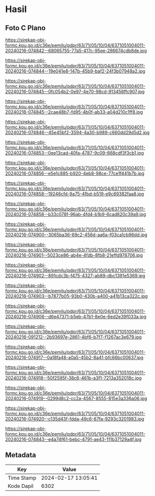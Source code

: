# Hasil

## Foto C Plano

https://sirekap-obj-formc.kpu.go.id/c36e/pemilu/pdpr/63/71/05/10/04/6371051004011-20240216-074842--68065755-77a5-417c-95ee-286674cdb8de.jpg

https://sirekap-obj-formc.kpu.go.id/c36e/pemilu/pdpr/63/71/05/10/04/6371051004011-20240216-074844--19e041e8-147b-45b9-baf2-24f3b07948a2.jpg

https://sirekap-obj-formc.kpu.go.id/c36e/pemilu/pdpr/63/71/05/10/04/6371051004011-20240216-074845--0fc054b2-0e97-4e70-98cd-913456ffc907.jpg

https://sirekap-obj-formc.kpu.go.id/c36e/pemilu/pdpr/63/71/05/10/04/6371051004011-20240216-074845--2cae48b7-fd95-4b0f-ab33-a04d210c1ff8.jpg

https://sirekap-obj-formc.kpu.go.id/c36e/pemilu/pdpr/63/71/05/10/04/6371051004011-20240216-074846--45e45bf2-3594-4a30-b989-c660dd29d5d2.jpg

https://sirekap-obj-formc.kpu.go.id/c36e/pemilu/pdpr/63/71/05/10/04/6371051004011-20240216-074853--0ee13cad-40fa-4787-9c09-668cdf3f3cb1.jpg

https://sirekap-obj-formc.kpu.go.id/c36e/pemilu/pdpr/63/71/05/10/04/6371051004011-20240216-074856--e5e1c885-b920-4eb8-98ce-77ce1f441b7b.jpg

https://sirekap-obj-formc.kpu.go.id/c36e/pemilu/pdpr/63/71/05/10/04/6371051004011-20240216-074858--19246cfd-9a75-4fbd-b519-e9c89382faa8.jpg

https://sirekap-obj-formc.kpu.go.id/c36e/pemilu/pdpr/63/71/05/10/04/6371051004011-20240216-074858--b33c078f-96ab-4fd4-b1b9-6cad820c39a9.jpg

https://sirekap-obj-formc.kpu.go.id/c36e/pemilu/pdpr/63/71/05/10/04/6371051004011-20240216-074900--3065ba36-69c2-456d-aa6a-f03ca1cb96dd.jpg

https://sirekap-obj-formc.kpu.go.id/c36e/pemilu/pdpr/63/71/05/10/04/6371051004011-20240216-074901--5023ce86-ab4e-4fdb-8fb8-21effd978706.jpg

https://sirekap-obj-formc.kpu.go.id/c36e/pemilu/pdpr/63/71/05/10/04/6371051004011-20240216-074902--891cdc3b-f475-4327-ab89-dbc1391e5369.jpg

https://sirekap-obj-formc.kpu.go.id/c36e/pemilu/pdpr/63/71/05/10/04/6371051004011-20240216-074903--b7877b05-93b0-430b-a400-a41b13ca322c.jpg

https://sirekap-obj-formc.kpu.go.id/c36e/pemilu/pdpr/63/71/05/10/04/6371051004011-20240216-074906--d6e47371-b5eb-47b1-8e0e-6ed2e39f033a.jpg

https://sirekap-obj-formc.kpu.go.id/c36e/pemilu/pdpr/63/71/05/10/04/6371051004011-20240216-091212--2b93697e-2861-4bf6-b7f7-f1267ac3e679.jpg

https://sirekap-obj-formc.kpu.go.id/c36e/pemilu/pdpr/63/71/05/10/04/6371051004011-20240216-074917--0a18fa48-a0a5-45b2-8a41-bfc66bc00637.jpg

https://sirekap-obj-formc.kpu.go.id/c36e/pemilu/pdpr/63/71/05/10/04/6371051004011-20240216-074918--50f2595f-38c6-461b-a3f1-7213a352018c.jpg

https://sirekap-obj-formc.kpu.go.id/c36e/pemilu/pdpr/63/71/05/10/04/6371051004011-20240216-074919--0299d8c2-cc2a-4567-8555-815e3a336a06.jpg

https://sirekap-obj-formc.kpu.go.id/c36e/pemilu/pdpr/63/71/05/10/04/6371051004011-20240216-074920--c135d43f-fdda-49c6-87fa-9293c3201983.jpg

https://sirekap-obj-formc.kpu.go.id/c36e/pemilu/pdpr/63/71/05/10/04/6371051004011-20240216-074843--e4a74f61-bebc-4791-ae43-111b37129a4f.jpg


## Metadata

| Key        | Value               |
| ---------- | ------------------- |
| Time Stamp | 2024-02-17 13:05:41 |
| Kode Dapil | 6302                |



